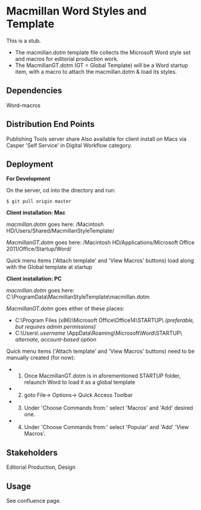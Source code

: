 # Macmillan Word Styles and Template

This is a stub.

- The macmillan.dotm template file collects the Microsoft Word style set and macros for editorial production work.
- The MacmillanGT.dotm (GT = Global Template) will be a Word startup item, with a macro to attach the macmillan.dotm & load its styles.

## Dependencies

Word-macros

## Distribution End Points

Publishing Tools server share
Also available for client install on Macs via Casper 'Self Service' in Digital Workflow category.

## Deployment

**For Development**

On the server, cd into the directory and run:

```
$ git pull origin master
```

**Client installation: Mac**

*macmillan.dotm* goes here:  /Macintosh HD/Users/Shared/MacmillanStyleTemplate/

*MacmillanGT.dotm* goes here:  /Macintosh HD/Applications/Microsoft Office 2011/Office/Startup/Word/

Quick menu items ('Attach template' and 'View Macros' buttons) load along with the Global template at startup

**Client installation: PC**

*macmillan.dotm* goes here:  C:\ProgramData\MacmillanStyleTemplate\macmillan.dotm  

*MacmillanGT.dotm* goes either of these places:  

- C:\Program Files (x86)\Microsoft Office\Office14\STARTUP\  *(preferable, but requires admin permissions)*
- C:\Users\ *username* \AppData\Roaming\Microsoft\Word\STARTUP\   *alternate, account-based option*

Quick menu items ('Attach template' and 'View Macros' buttons) need to be manually created (for now):

- 1) Once MacmillanGT.dotm is in aforementioned STARTUP folder, relaunch Word to load it as a global template
- 2) goto File-> Options-> Quick Access Toolbar
- 3) Under 'Choose Commands from:' select 'Macros' and 'Add' desired one.
- 4) Under 'Choose Commands from:' select 'Popular' and 'Add' 'View Macros'.

## Stakeholders

Editorial Production, Design

## Usage

See confluence page.